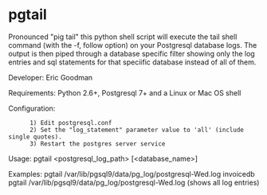 pgtail
======

Pronounced "pig tail" this python shell script will execute the tail shell command (with the -f, follow option) on your Postgresql database logs. The output is then piped through a database specific filter showing only the log entries and sql statements for that speciific database instead of all of them.

Developer: Eric Goodman

Requirements: Python 2.6+, Postgresql 7+ and a Linux or Mac OS shell

Configuration:

          1) Edit postgresql.conf
          2) Set the "log_statement" parameter value to 'all' (include single quotes).
          3) Restart the postgres server service

Usage:    pgtail <postgresql_log_path> [<database_name>]

Examples:
          pgtail /var/lib/pgsql9/data/pg_log/postgresql-Wed.log invoicedb
          pgtail /var/lib/pgsql9/data/pg_log/postgresql-Wed.log (shows all log entries)

